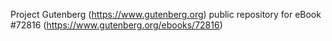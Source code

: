 Project Gutenberg (https://www.gutenberg.org) public repository
for eBook #72816 (https://www.gutenberg.org/ebooks/72816)
